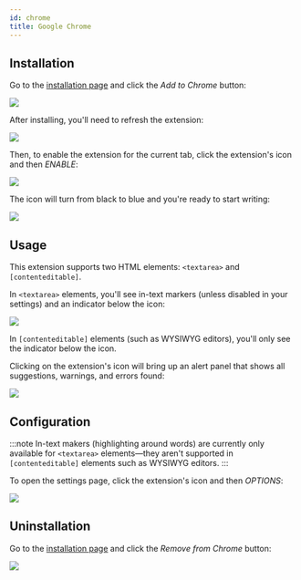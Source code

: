 ```yaml
---
id: chrome
title: Google Chrome
---
```


## Installation

Go to the [installation page](https://chrome.google.com/webstore/detail/vale-server/goinboihbomchileeihgfnbohjdhfcoi) and click the *Add to Chrome* button:

<img src="assets/ui/Google/install.png">

After installing, you'll need to refresh the extension:

<img src="assets/ui/Google/refresh.png">

Then, to enable the extension for the current tab, click the extension's icon and then *ENABLE*:

<img src="assets/ui/Google/enable.png">

The icon will turn from black to blue and you're ready to start writing:

<img src="assets/ui/Google/ready.png">

## Usage

This extension supports two HTML elements: `<textarea>` and `[contenteditable]`.

In `<textarea>` elements, you'll see in-text markers (unless disabled in your settings) and an indicator below the icon:

<img src="assets/ui/Google/text.png">

In `[contenteditable]` elements (such as WYSIWYG editors), you'll only see the indicator below the icon.

Clicking on the extension's icon will bring up an alert panel that shows all suggestions, warnings, and errors found:

<img src="assets/ui/Google/alerts.png">

## Configuration

:::note
In-text makers (highlighting around words) are currently only available for `<textarea>` elements&mdash;they aren't supported in `[contenteditable]` elements such as WYSIWYG editors.
:::

To open the settings page, click the extension's icon and then *OPTIONS*:

<img src="assets/ui/Google/config.png">

## Uninstallation

Go to the [installation page](https://chrome.google.com/webstore/detail/vale-server/goinboihbomchileeihgfnbohjdhfcoi) and click the *Remove from Chrome* button:

<img src="assets/ui/Google/uninstall.png">
